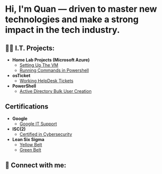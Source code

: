 <h1>Hi, I'm Quan — driven to master new technologies and make a strong impact in the tech industry. <br/></h1>

<h2>👨‍💻 I.T. Projects:</h2>

- <b>Home Lab Projects (Microsoft Azure)</b>
    - [Setting Up The VM](https://youtu.be/Q4cIJLrUtCo)  
  - [Running Commands in Powershell](https://youtu.be/GNErFS5yINI)
- <b>osTicket</b>
  - [Working HelpDesk Tickets](https://github.com/QuanM11/osTicket/blob/main/README.md)
- <b>PowerShell</b>
  - [Active Directory Bulk User Creation]()

<h2>Certifications</h2>

- <b>Google</b>
  - [Google IT Support]()  
- <b>ISC(2)</b>
  - [Certified in Cybersecurity]()
- <b>Lean Six Sigma</b>
  - [Yellow Belt]()
  - [Green Belt]() 

<h2> 🤳 Connect with me:</h2>



